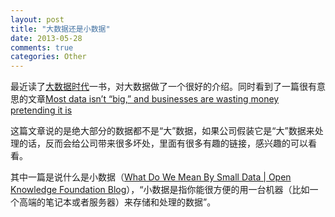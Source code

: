 ```yaml
---
layout: post
title: "大数据还是小数据"
date: 2013-05-28
comments: true
categories: Other
---
```

<p>最近读了<a href="http://book.douban.com/subject/20429677/">大数据时代</a>一书，对大数据做了一个很好的介绍。同时看到了一篇很有意思的文章<a href="http://qz.com/81661/most-data-isnt-big-and-businesses-are-wasting-money-pretending-it-is/">Most data isn&rsquo;t &ldquo;big,&rdquo; and businesses are wasting money pretending it is</a></p><p>这篇文章说的是绝大部分的数据都不是&ldquo;大&rdquo;数据，如果公司假装它是&ldquo;大&rdquo;数据来处理的话，反而会给公司带来很多坏处，里面有很多有趣的链接，感兴趣的可以看看。</p><p>其中一篇是说什么是小数据（<a href="http://blog.okfn.org/2013/04/26/what-do-we-mean-by-small-data/">What Do We Mean By Small Data | Open Knowledge Foundation Blog</a>），&ldquo;小数据是指你能很方便的用一台机器（比如一个高端的笔记本或者服务器）来存储和处理的数据&rdquo;。</p>